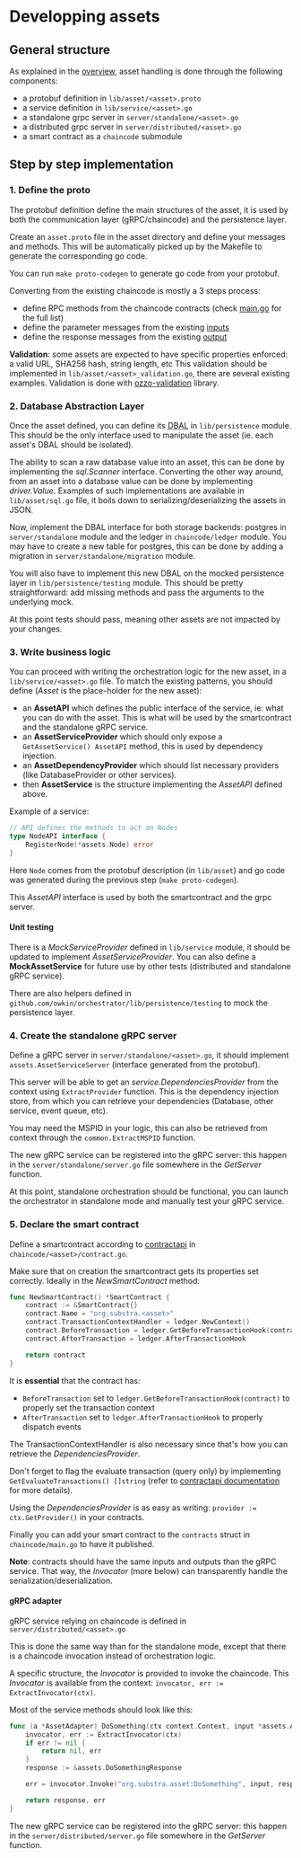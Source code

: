 # Developping assets

## General structure

As explained in the [overview](./architecture.md), asset handling is done through the following components:

- a protobuf definition in `lib/asset/<asset>.proto`
- a service definition in `lib/service/<asset>.go`
- a standalone grpc server in `server/standalone/<asset>.go`
- a distributed grpc server in `server/distributed/<asset>.go`
- a smart contract as a `chaincode` submodule

## Step by step implementation

### 1. Define the proto

The protobuf definition define the main structures of the asset, it is used by both the communication layer (gRPC/chaincode) and the persistence layer.

Create an `asset.proto` file in the asset directory and define your messages and methods.
This will be automatically picked up by the Makefile to generate the corresponding go code.

You can run `make proto-codegen` to generate go code from your protobuf.

Converting from the existing chaincode is mostly a 3 steps process:

- define RPC methods from the chaincode contracts (check [main.go](https://github.com/SubstraFoundation/substra-chaincode/blob/0.2.0/chaincode/main.go#L76) for the full list)
- define the parameter messages from the existing [inputs](https://github.com/SubstraFoundation/substra-chaincode/blob/0.2.0/chaincode/input.go)
- define the response messages from the existing [output](https://github.com/SubstraFoundation/substra-chaincode/blob/0.2.0/chaincode/output.go)

**Validation**: some assets are expected to have specific properties enforced: a valid URL, SHA256 hash, string length, etc
This validation should be implemented in `lib/asset/<asset>_validation.go`, there are several existing examples.
Validation is done with [ozzo-validation](https://github.com/go-ozzo/ozzo-validation) library.

### 2. Database Abstraction Layer

Once the asset defined, you can define its <abbr title="database abstraction layer">DBAL</abbr> in `lib/persistence` module.
This should be the only interface used to manipulate the asset (ie. each asset's DBAL should be isolated).

The ability to scan a raw database value into an asset, this can be done by implementing the *sql.Scanner* interface.
Converting the other way around, from an asset into a database value can be done by implementing *driver.Value*.
Examples of such implementations are available in `lib/asset/sql.go` file, it boils down to serializing/deserializing the assets in JSON.

Now, implement the DBAL interface for both storage backends: postgres in `server/standalone` module and the ledger in `chaincode/ledger` module.
You may have to create a new table for postgres, this can be done by adding a migration in `server/standalone/migration` module.

You will also have to implement this new DBAL on the mocked persistence layer in `lib/persistence/testing` module.
This should be pretty straightforward: add missing methods and pass the arguments to the underlying mock.

At this point tests should pass, meaning other assets are not impacted by your changes.

### 3. Write business logic

You can proceed with writing the orchestration logic for the new asset, in a `lib/service/<asset>.go` file.
To match the existing patterns, you should define (*Asset* is the place-holder for the new asset):

- an **AssetAPI** which defines the public interface of the service, ie: what you can do with the asset.
This is what will be used by the smartcontract and the standalone gRPC service.
- an **AssetServiceProvider** which should only expose a `GetAssetService() AssetAPI` method, this is used by dependency injection.
- an **AssetDependencyProvider** which should list necessary providers (like DatabaseProvider or other services).
- then **AssetService** is the structure implementing the *AssetAPI* defined above.

Example of a service:
```go
// API defines the methods to act on Nodes
type NodeAPI interface {
    RegisterNode(*assets.Node) error
}
```

Here `Node` comes from the protobuf description (in `lib/asset`) and go code was generated during the previous step (`make proto-codegen`).

This *AssetAPI* interface is used by both the smartcontract and the grpc server.

#### Unit testing

There is a *MockServiceProvider* defined in `lib/service` module, it should be updated to implement *AssetServiceProvider*.
You can also define a **MockAssetService** for future use by other tests (distributed and standalone gRPC service).

There are also helpers defined in `github.com/owkin/orchestrator/lib/persistence/testing` to mock the persistence layer.

### 4. Create the standalone gRPC server

Define a gRPC server in `server/standalone/<asset>.go`, it should implement `assets.AssetServiceServer` (interface generated from the protobuf).

This server will be able to get an *service.DependenciesProvider* from the context using `ExtractProvider` function.
This is the dependency injection store, from which you can retrieve your dependencies (Database, other service, event queue, etc).

You may need the MSPID in your logic, this can also be retrieved from context through the `common.ExtractMSPID` function.

The new gRPC service can be registered into the gRPC server: this happen in the `server/standalone/server.go` file somewhere in the *GetServer* function.

At this point, standalone orchestration should be functional, you can launch the orchestrator in standalone mode and manually test your gRPC service.

### 5. Declare the smart contract

Define a smartcontract according to [contractapi](https://github.com/hyperledger/fabric-contract-api-go) in `chaincode/<asset>/contract.go`.

Make sure that on creation the smartcontract gets its properties set correctly.
Ideally in the *NewSmartContract*  method:

```go
func NewSmartContract() *SmartContract {
    contract := &SmartContract{}
    contract.Name = "org.substra.<asset>"
    contract.TransactionContextHandler = ledger.NewContext()
    contract.BeforeTransaction = ledger.GetBeforeTransactionHook(contract)
    contract.AfterTransaction = ledger.AfterTransactionHook

    return contract
}
```

It is **essential** that the contract has:
- `BeforeTransaction` set to `ledger.GetBeforeTransactionHook(contract)` to properly set the transaction context
- `AfterTransaction` set to `ledger.AfterTransactionHook` to properly dispatch events

The TransactionContextHandler is also necessary since that's how you can retrieve the *DependenciesProvider*.

Don't forget to flag the evaluate transaction (query only) by implementing `GetEvaluateTransactions() []string`
(refer to [contractapi documentation](https://pkg.go.dev/github.com/hyperledger/fabric-contract-api-go@v1.1.1/contractapi#EvaluationContractInterface) for more details).

Using the *DependenciesProvider* is as easy as writing: `provider := ctx.GetProvider()` in your contracts.

Finally you can add your smart contract to the `contracts` struct in `chaincode/main.go` to have it published.

**Note**: contracts should have the same inputs and outputs than the gRPC service.
That way, the *Invocator* (more below) can transparently handle the serialization/deserialization.

#### gRPC adapter

gRPC service relying on chaincode is defined in `server/distributed/<asset>.go`

This is done the same way than for the standalone mode, except that there is a chaincode invocation instead of orchestration logic.

A specific structure, the *Invocator* is provided to invoke the chaincode.
This *Invocator* is available from the context: `invocator, err := ExtractInvocator(ctx)`.

Most of the service methods should look like this:

```go
func (a *AssetAdapter) DoSomething(ctx context.Context, input *assets.AssetDoSomethingParam) (*assets.DoSomethingResponse, error) {
    invocator, err := ExtractInvocator(ctx)
    if err != nil {
        return nil, err
    }
    response := &assets.DoSomethingResponse

    err = invocator.Invoke("org.substra.asset:DoSomething", input, response)

    return response, err
}
```

The new gRPC service can be registered into the gRPC server: this happen in the `server/distributed/server.go` file somewhere in the *GetServer* function.
